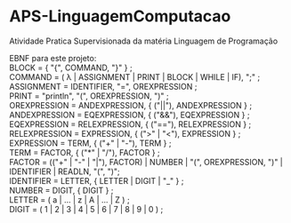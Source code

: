 # APS-LinguagemComputacao
Atividade Pratica Supervisionada da matéria Linguagem de Programação

EBNF para este projeto:  
BLOCK = { "{", COMMAND, "}" } ;  
COMMAND = ( λ | ASSIGNMENT | PRINT | BLOCK | WHILE | IF), ";" ;  
ASSIGNMENT = IDENTIFIER, "=", OREXPRESSION ;  
PRINT = "println", "(", OREXPRESSION, ")" ;  
OREXPRESSION = ANDEXPRESSION, { ("||"), ANDEXPRESSION } ;  
ANDEXPRESSION = EQEXPRESSION, { ("&&"), EQEXPRESSION } ;  
EQEXPRESSION = RELEXPRESSION, { ("=="), RELEXPRESSION } ;  
RELEXPRESSION = EXPRESSION, { (">" | "<"), EXPRESSION } ;  
EXPRESSION = TERM, { ("+" | "-"), TERM } ;  
TERM = FACTOR, { ("*" | "/"), FACTOR } ;  
FACTOR = (("+" | "-" | "|"), FACTOR) | NUMBER | "(", OREXPRESSION, ")" | IDENTIFIER | READLN, "(", ")";  
IDENTIFIER = LETTER, { LETTER | DIGIT | "_" } ;  
NUMBER = DIGIT, { DIGIT } ;  
LETTER = ( a | ... | z | A | ... | Z ) ;  
DIGIT = ( 1 | 2 | 3 | 4 | 5 | 6 | 7 | 8 | 9 | 0 ) ;  
